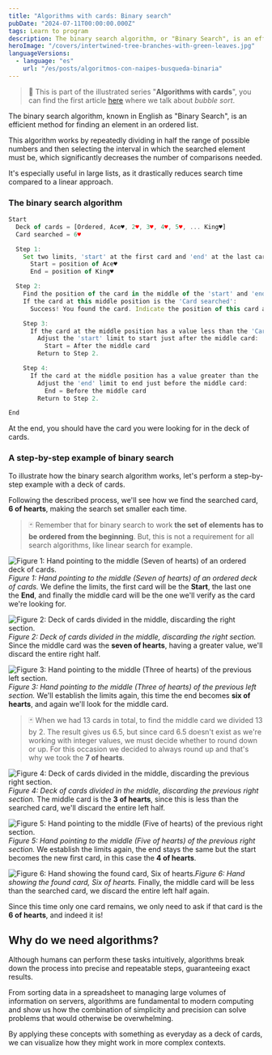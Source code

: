 ```yaml
---
title: "Algorithms with cards: Binary search"
pubDate: "2024-07-11T00:00:00.000Z"
tags: Learn to program
description: The binary search algorithm, or "Binary Search", is an efficient method for finding an element in an ordered list. It repeatedly divides the search range in half, significantly reducing the number of comparisons needed.
heroImage: "/covers/intertwined-tree-branches-with-green-leaves.jpg"
languageVersions:
  - language: "es"
    url: "/es/posts/algoritmos-con-naipes-busqueda-binaria"
---
```


> 🤿 This is part of the illustrated series "**Algorithms with cards**", you can find the first article [here](/posts/algorithms-with-cards-bubble-sort/) where we talk about _bubble sort_.

The binary search algorithm, known in English as "Binary Search", is an efficient method for finding an element in an ordered list.

This algorithm works by repeatedly dividing in half the range of possible numbers and then selecting the interval in which the searched element must be, which significantly decreases the number of comparisons needed.

It's especially useful in large lists, as it drastically reduces search time compared to a linear approach.

### The binary search algorithm

```javascript
Start
  Deck of cards = [Ordered, Ace♥, 2♥, 3♥, 4♥, 5♥, ... King♥]
  Card searched = 6♥

  Step 1:
    Set two limits, 'start' at the first card and 'end' at the last card:
      Start = position of Ace♥
      End = position of King♥

  Step 2:
    Find the position of the card in the middle of the 'start' and 'end' limits.
    If the card at this middle position is the 'Card searched':
      Success! You found the card. Indicate the position of this card and proceed to End.

    Step 3:
      If the card at the middle position has a value less than the 'Card searched':
        Adjust the 'start' limit to start just after the middle card:
          Start = After the middle card
        Return to Step 2.

    Step 4:
      If the card at the middle position has a value greater than the 'Card searched':
        Adjust the 'end' limit to end just before the middle card:
          End = Before the middle card
        Return to Step 2.

End
```

At the end, you should have the card you were looking for in the deck of cards.

### A step-by-step example of binary search
To illustrate how the binary search algorithm works, let's perform a step-by-step example with a deck of cards.

Following the described process, we'll see how we find the searched card, **6 of hearts**, making the search set smaller each time.

> 🃏 Remember that for binary search to work **the set of elements has to be ordered from the beginning**. But, this is not a requirement for all search algorithms, like linear search for example.

![Figure 1: Hand pointing to the middle (Seven of hearts) of an ordered deck of cards.](/images/posts/es/algoritmos-con-naipes-busqueda-binaria/paso-1.jpg)_Figure 1: Hand pointing to the middle (Seven of hearts) of an ordered deck of cards._
We define the limits, the first card will be the **Start**, the last one the **End**, and finally the middle card will be the one we'll verify as the card we're looking for.

![Figure 2: Deck of cards divided in the middle, discarding the right section.](/images/posts/es/algoritmos-con-naipes-busqueda-binaria/paso-2.jpg)_Figure 2: Deck of cards divided in the middle, discarding the right section._
Since the middle card was the **seven of hearts**, having a greater value, we'll discard the entire right half.

![Figure 3: Hand pointing to the middle (Three of hearts) of the previous left section.](/images/posts/es/algoritmos-con-naipes-busqueda-binaria/paso-3.jpg)_Figure 3: Hand pointing to the middle (Three of hearts) of the previous left section._
We'll establish the limits again, this time the end becomes **six of hearts**, and again we'll look for the middle card.

> 🃏 When we had 13 cards in total, to find the middle card we divided 13 by 2. The result gives us 6.5, but since card 6.5 doesn't exist as we're working with integer values, we must decide whether to round down or up. For this occasion we decided to always round up and that's why we took the **7 of hearts**.

![Figure 4: Deck of cards divided in the middle, discarding the previous right section.](/images/posts/es/algoritmos-con-naipes-busqueda-binaria/paso-4.jpg)_Figure 4: Deck of cards divided in the middle, discarding the previous right section._
The middle card is the **3 of hearts**, since this is less than the searched card, we'll discard the entire left half.

![Figure 5: Hand pointing to the middle (Five of hearts) of the previous right section.](/images/posts/es/algoritmos-con-naipes-busqueda-binaria/paso-5.jpg)_Figure 5: Hand pointing to the middle (Five of hearts) of the previous right section._
We establish the limits again, the end stays the same but the start becomes the new first card, in this case the **4 of hearts**.

![Figure 6: Hand showing the found card, Six of hearts.](/images/posts/es/algoritmos-con-naipes-busqueda-binaria/paso-6.jpg)_Figure 6: Hand showing the found card, Six of hearts._
Finally, the middle card will be less than the searched card, we discard the entire left half again.

Since this time only one card remains, we only need to ask if that card is the **6 of hearts**, and indeed it is!

## Why do we need algorithms?
Although humans can perform these tasks intuitively, algorithms break down the process into precise and repeatable steps, guaranteeing exact results.

From sorting data in a spreadsheet to managing large volumes of information on servers, algorithms are fundamental to modern computing and show us how the combination of simplicity and precision can solve problems that would otherwise be overwhelming.

By applying these concepts with something as everyday as a deck of cards, we can visualize how they might work in more complex contexts.
